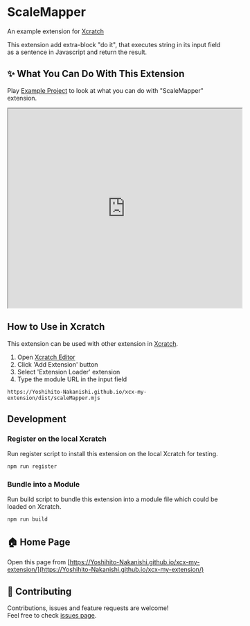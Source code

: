# ScaleMapper
An example extension for [Xcratch](https://xcratch.github.io/)

This extension add extra-block "do it", that executes string in its input field as a sentence in Javascript and return the result.


## ✨ What You Can Do With This Extension

Play [Example Project](https://xcratch.github.io/editor/#https://Yoshihito-Nakanishi.github.io/xcx-my-extension/projects/example.sb3) to look at what you can do with "ScaleMapper" extension. 
<iframe src="https://xcratch.github.io/editor/player#https://Yoshihito-Nakanishi.github.io/xcx-my-extension/projects/example.sb3" width="540px" height="460px"></iframe>


## How to Use in Xcratch

This extension can be used with other extension in [Xcratch](https://xcratch.github.io/). 
1. Open [Xcratch Editor](https://xcratch.github.io/editor)
2. Click 'Add Extension' button
3. Select 'Extension Loader' extension
4. Type the module URL in the input field 
```
https://Yoshihito-Nakanishi.github.io/xcx-my-extension/dist/scaleMapper.mjs
```

## Development

### Register on the local Xcratch

Run register script to install this extension on the local Xcratch for testing.

```sh
npm run register
```

### Bundle into a Module

Run build script to bundle this extension into a module file which could be loaded on Xcratch.

```sh
npm run build
```

## 🏠 Home Page

Open this page from [https://Yoshihito-Nakanishi.github.io/xcx-my-extension/](https://Yoshihito-Nakanishi.github.io/xcx-my-extension/)


## 🤝 Contributing

Contributions, issues and feature requests are welcome!<br />Feel free to check [issues page](https://github.com/Yoshihito-Nakanishi/xcx-my-extension/issues). 
